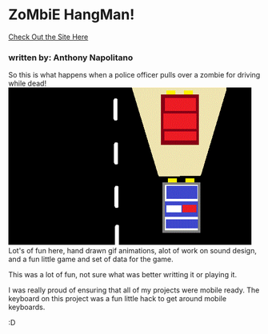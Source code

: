 # ZoMbiE HangMan!

[Check Out the Site Here](https://anap73.github.io/Hang-Man.github.io/)
### written by: Anthony Napolitano
So this is what happens when a police officer pulls over a zombie for driving while dead!
![CopChase](https://raw.githubusercontent.com/aNap73/Hang-Man.github.io/master/assets/images/zr1.gif)
Lot's of fun here, hand drawn gif animations, alot of work on sound design, and a fun little game and set of data for the game.

This was a lot of fun, not sure what was better writting it or playing it.

I was really proud of ensuring that all of my projects were mobile ready. The keyboard on this project was a fun little hack to get around mobile keyboards.

:D

